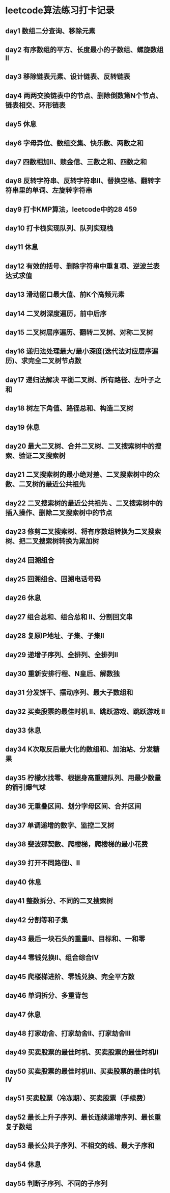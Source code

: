 # leetcode算法练习打卡记录
## day1 数组二分查询、移除元素
## day2 有序数组的平方、长度最小的子数组、螺旋数组Ⅱ
## day3 移除链表元素、设计链表、反转链表
## day4 两两交换链表中的节点、删除倒数第N个节点、链表相交、环形链表
## day5 休息
## day6 字母异位、数组交集、快乐数、两数之和
## day7 四数相加Ⅱ、赎金信、三数之和、四数之和
## day8 反转字符串、反转字符串Ⅱ、替换空格、翻转字符串里的单词、左旋转字符串
## day9 打卡KMP算法，leetcode中的28 459
## day10 打卡栈实现队列、队列实现栈
## day11 休息
## day12 有效的括号、删除字符串中重复项、逆波兰表达式求值
## day13 滑动窗口最大值、前K个高频元素
## day14 二叉树深度遍历，前中后序
## day15 二叉树层序遍历、翻转二叉树、对称二叉树
## day16 递归法处理最大/最小深度(迭代法对应层序遍历)、求完全二叉树节点数
## day17 递归法解决 平衡二叉树、所有路径、左叶子之和
## day18 树左下角值、路径总和、构造二叉树
## day19 休息
## day20 最大二叉树、合并二叉树、二叉搜索树中的搜索、验证二叉搜索树
## day21 二叉搜索树的最小绝对差、二叉搜索树中的众数、二叉树的最近公共祖先
## day22 二叉搜索树的最近公共祖先 、二叉搜索树中的插入操作、删除二叉搜索树中的节点
## day23 修剪二叉搜索树、将有序数组转换为二叉搜索树、把二叉搜索树转换为累加树
## day24 回溯组合
## day25 回溯组合、回溯电话号码
## day26 休息
## day27 组合总和、组合总和 II、分割回文串
## day28 复原IP地址、子集、子集Ⅱ
## day29 递增子序列、全排列、全排列Ⅱ
## day30 重新安排行程、N皇后、解数独
## day31 分发饼干、摆动序列、最大子数组和
## day32 买卖股票的最佳时机 II、跳跃游戏、跳跃游戏 II
## day33 休息
## day34 K次取反后最大化的数组和、加油站、分发糖果  
## day35 柠檬水找零、根据身高重建队列、用最少数量的箭引爆气球
## day36 无重叠区间、划分字母区间、合并区间
## day37 单调递增的数字、监控二叉树
## day38 斐波那契数、爬楼梯，爬楼梯的最小花费
## day39 打开不同路径Ⅰ、Ⅱ
## day40 休息
## day41 整数拆分、不同的二叉搜索树
## day42 分割等和子集
## day43 最后一块石头的重量Ⅱ、目标和、一和零
## day44 零钱兑换Ⅱ、组合综合Ⅳ
## day45 爬楼梯进阶、零钱兑换、完全平方数
## day46 单词拆分、多重背包
## day47 休息
## day48 打家劫舍、打家劫舍Ⅱ、打家劫舍Ⅲ
## day49 买卖股票的最佳时机、买卖股票的最佳时机Ⅱ
## day50 买卖股票的最佳时机Ⅲ、买卖股票的最佳时机Ⅳ
## day51 买卖股票（冷冻期）、买卖股票（手续费）
## day52 最长上升子序列、最长连续递增序列、最长重复子数组
## day53 最长公共子序列、不相交的线、最大子序和
## day54 休息
## day55 判断子序列、不同的子序列
